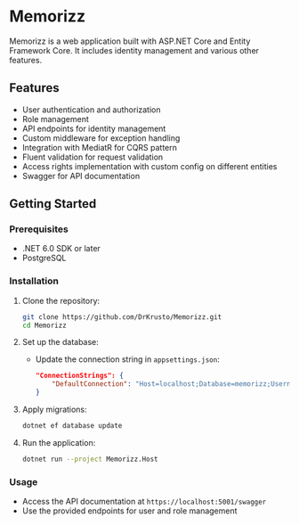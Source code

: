 ﻿# Memorizz

Memorizz is a web application built with ASP.NET Core and Entity Framework Core. It includes identity management and various other features.

## Features

- User authentication and authorization
- Role management
- API endpoints for identity management
- Custom middleware for exception handling
- Integration with MediatR for CQRS pattern
- Fluent validation for request validation
- Access rights implementation with custom config on different entities
- Swagger for API documentation

## Getting Started

### Prerequisites

- .NET 6.0 SDK or later
- PostgreSQL

### Installation

1. Clone the repository:
    ```sh
    git clone https://github.com/DrKrusto/Memorizz.git
    cd Memorizz
    ```

2. Set up the database:
    - Update the connection string in `appsettings.json`:
        ```json
        "ConnectionStrings": {
            "DefaultConnection": "Host=localhost;Database=memorizz;Username=yourusername;Password=yourpassword"
        }
        ```

3. Apply migrations:
    ```sh
    dotnet ef database update
    ```

4. Run the application:
    ```sh
    dotnet run --project Memorizz.Host
    ```

### Usage

- Access the API documentation at `https://localhost:5001/swagger`
- Use the provided endpoints for user and role management
